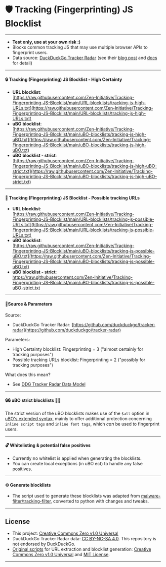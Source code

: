 # 🛡️ Tracking (Fingerprinting) JS Blocklist 

---

- **Test only, use at your own risk :)**  
- Blocks common tracking JS that may use multiple browser APIs to fingerprint users.  
- Data source: [DuckDuckGo Tracker Radar](https://github.com/duckduckgo/tracker-radar) (see their [blog post](https://spreadprivacy.com/duckduckgo-tracker-radar/) and [docs](https://github.com/duckduckgo/tracker-radar/tree/main/docs) for detail) 

---  
  
#### 🔒 Tracking (Fingerprinting) JS Blocklist - High Certainty
- **URL blocklist**:  
[https://raw.githubusercontent.com/Zen-Initiative/Tracking-Fingerprinting-JS-Blocklist/main/URL-blocklists/tracking-js-high-URLs.txt](https://raw.githubusercontent.com/Zen-Initiative/Tracking-Fingerprinting-JS-Blocklist/main/URL-blocklists/tracking-js-high-URLs.txt)  
- **uBO blocklist**:  
[https://raw.githubusercontent.com/Zen-Initiative/Tracking-Fingerprinting-JS-Blocklist/main/uBO-blocklists/tracking-js-high-uBO.txt](https://raw.githubusercontent.com/Zen-Initiative/Tracking-Fingerprinting-JS-Blocklist/main/uBO-blocklists/tracking-js-high-uBO.txt)  
- **uBO blocklist - strict**:  
[https://raw.githubusercontent.com/Zen-Initiative/Tracking-Fingerprinting-JS-Blocklist/main/uBO-blocklists/tracking-js-high-uBO-strict.txt](https://raw.githubusercontent.com/Zen-Initiative/Tracking-Fingerprinting-JS-Blocklist/main/uBO-blocklists/tracking-js-high-uBO-strict.txt)
  
---
  
#### 🔏 Tracking (Fingerprinting) JS Blocklist - Possible tracking URLs
- **URL blocklist**:  
[https://raw.githubusercontent.com/Zen-Initiative/Tracking-Fingerprinting-JS-Blocklist/main/URL-blocklists/tracking-js-possible-URLs.txt](https://raw.githubusercontent.com/Zen-Initiative/Tracking-Fingerprinting-JS-Blocklist/main/URL-blocklists/tracking-js-possible-URLs.txt)  
- **uBO blocklist**:  
[https://raw.githubusercontent.com/Zen-Initiative/Tracking-Fingerprinting-JS-Blocklist/main/uBO-blocklists/tracking-js-possible-uBO.txt](https://raw.githubusercontent.com/Zen-Initiative/Tracking-Fingerprinting-JS-Blocklist/main/uBO-blocklists/tracking-js-possible-uBO.txt)  
- **uBO blocklist - strict**:  
[https://raw.githubusercontent.com/Zen-Initiative/Tracking-Fingerprinting-JS-Blocklist/main/uBO-blocklists/tracking-js-possible-uBO-strict.txt
](https://raw.githubusercontent.com/Zen-Initiative/Tracking-Fingerprinting-JS-Blocklist/main/uBO-blocklists/tracking-js-possible-uBO-strict.txt)
  
---
  
#### 🎯Source & Parameters 
Source:  
- DuckDuckGo Tracker Radar: [https://github.com/duckduckgo/tracker-radar](https://github.com/duckduckgo/tracker-radar)  
  
Parameters: 
- High Certainty blocklist: Fingerprinting = 3 ("almost certainly for tracking purposes")
- Possible tracking URLs blocklist: Fingerprinting = 2 ("possibly for tracking purposes")  
  
What does this mean?
- See [DDG Tracker Radar Data Model](https://github.com/duckduckgo/tracker-radar/blob/main/docs/DATA_MODEL.md#fingerprinting-0-3)  

---

#### 🔒🔒 uBO strict blocklists 🔏🔏

The strict version of the uBO blocklists makes use of the `$all` option in [uBO's extended syntax](https://github.com/gorhill/uBlock/wiki/Static-filter-syntax#all), mainly to offer additional protection concerning `inline script tags` and `inline font tags`, which _can_ be used to fingerprint users.
  
---
  
#### 🔓 Whitelisting & potential false positives
- Currently no whitelist is applied when generating the blocklists.
- You can create local exceptions (in uBO ect) to handle any false positives.
  
---
  
#### ⚙️ Generate blocklists
- The script used to generate these blocklists was adapted from [malware-filter/tracking-filter](https://gitlab.com/malware-filter/tracking-filter), converted to python with changes and tweaks.
  
---
  
## License
- This project: [Creative Commons Zero v1.0 Universal](https://github.com/Zen-Initiative/Tracking-Fingerprinting-JS-Blocklist/blob/main/LICENSE)  
- DuckDuckGo Tracker Radar data: [CC BY-NC-SA 4.0](https://creativecommons.org/licenses/by-nc-sa/4.0/). This repository is not endorsed by DuckDuckGo.
- [Original scripts](https://gitlab.com/malware-filter/tracking-filter/-/tree/main/src) for URL extraction and blocklist generation: [Creative Commons Zero v1.0 Universal](https://gitlab.com/malware-filter/tracking-filter/-/blob/main/LICENSE-CC0.md) and [MIT License](https://gitlab.com/malware-filter/tracking-filter/-/blob/main/LICENSE).

---
